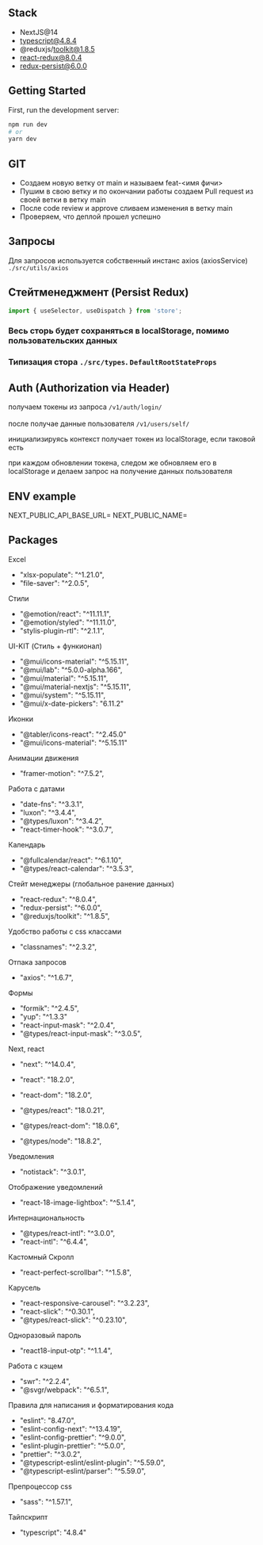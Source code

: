 ## Stack

- NextJS@14
- typescript@4.8.4
- @reduxjs/toolkit@1.8.5
- react-redux@8.0.4
- redux-persist@6.0.0

## Getting Started

First, run the development server:

```bash
npm run dev
# or
yarn dev
```

## GIT

- Создаем новую ветку от main и называем feat-<имя фичи>
- Пушим в свою ветку и по окончании работы создаем Pull request из своей ветки в ветку main
- После code review и approve сливаем изменения в ветку main
- Проверяем, что деплой прошел успешно

## Запросы

Для запросов используется собственный инстанс axios (axiosService)
`./src/utils/axios`

## Стейтменеджмент (Persist Redux)

```js
import { useSelector, useDispatch } from 'store';
```

### Весь сторь будет сохраняться в localStorage, помимо пользовательских данных

### Типизация стора `./src/types`. `DefaultRootStateProps`

## Auth (Authorization via Header)

получаем токены из запроса `/v1/auth/login/`
<br/>  
после получае данные пользователя `/v1/users/self/`

инициализируясь контекст получает токен из localStorage, если таковой есть

при каждом обновлении токена, следом же обновляем его в localStorage и делаем запрос на получение данных пользователя

## ENV example

NEXT_PUBLIC_API_BASE_URL=
NEXT_PUBLIC_NAME=

## Packages

Excel

- "xlsx-populate": "^1.21.0",
- "file-saver": "^2.0.5",

Стили

- "@emotion/react": "^11.11.1",
- "@emotion/styled": "^11.11.0",
- "stylis-plugin-rtl": "^2.1.1",

UI-KIT (Стиль + функионал)

- "@mui/icons-material": "^5.15.11",
- "@mui/lab": "^5.0.0-alpha.166",
- "@mui/material": "^5.15.11",
- "@mui/material-nextjs": "^5.15.11",
- "@mui/system": "^5.15.11",
- "@mui/x-date-pickers": "6.11.2"

Иконки

- "@tabler/icons-react": "^2.45.0"
- "@mui/icons-material": "^5.15.11"

Aнимации движения

- "framer-motion": "^7.5.2",

Работа с датами

- "date-fns": "^3.3.1",
- "luxon": "^3.4.4",
- "@types/luxon": "^3.4.2",
- "react-timer-hook": "^3.0.7",

Календарь

- "@fullcalendar/react": "^6.1.10",
- "@types/react-calendar": "^3.5.3",

Стейт менеджеры (глобальное ранение данных)

- "react-redux": "^8.0.4",
- "redux-persist": "^6.0.0",
- "@reduxjs/toolkit": "^1.8.5",

Удобство работы с css классами

- "classnames": "^2.3.2",

Отпака запросов

- "axios": "^1.6.7",

Формы

- "formik": "^2.4.5",
- "yup": "^1.3.3"
- "react-input-mask": "^2.0.4",
- "@types/react-input-mask": "^3.0.5",

Next, react

- "next": "^14.0.4",
- "react": "18.2.0",
- "react-dom": "18.2.0",
- "@types/react": "18.0.21",
- "@types/react-dom": "18.0.6",

- "@types/node": "18.8.2",

Уведомления

- "notistack": "^3.0.1",

Отображение уведомлений

- "react-18-image-lightbox": "^5.1.4",

Интернациональность

- "@types/react-intl": "^3.0.0",
- "react-intl": "^6.4.4",

Кастомный Скролл

- "react-perfect-scrollbar": "^1.5.8",

Карусель

- "react-responsive-carousel": "^3.2.23",
- "react-slick": "^0.30.1",
- "@types/react-slick": "^0.23.10",

Одноразовый пароль

- "react18-input-otp": "^1.1.4",

Работа с кэщем

- "swr": "^2.2.4",
- "@svgr/webpack": "^6.5.1",

Правила для написания и форматирования кода

- "eslint": "8.47.0",
- "eslint-config-next": "^13.4.19",
- "eslint-config-prettier": "^9.0.0",
- "eslint-plugin-prettier": "^5.0.0",
- "prettier": "^3.0.2",
- "@typescript-eslint/eslint-plugin": "^5.59.0",
- "@typescript-eslint/parser": "^5.59.0",

Препроцессор css

- "sass": "^1.57.1",

Тайпскрипт

- "typescript": "4.8.4"
